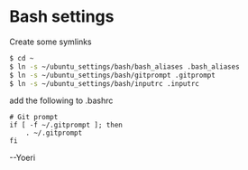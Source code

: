 Bash settings
===============

Create some symlinks

```bash
$ cd ~
$ ln -s ~/ubuntu_settings/bash/bash_aliases .bash_aliases
$ ln -s ~/ubuntu_settings/bash/gitprompt .gitprompt
$ ln -s ~/ubuntu_settings/bash/inputrc .inputrc
```

add the following to .bashrc
```
# Git prompt
if [ -f ~/.gitprompt ]; then
    . ~/.gitprompt
fi
```


--Yoeri
